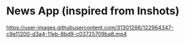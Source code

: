 # News App (inspired from Inshots)

https://user-images.githubusercontent.com/31301266/122964347-c9e11200-d3a4-11eb-8bd9-c03725709ba8.mp4


